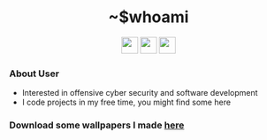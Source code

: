 <div align="center">
  <h1> ~$whoami </h1>
</div>

<p align='center'> 
  <a href="https://twitter.com/trisiteltd"><img height="30" src="http://i.imgur.com/wWzX9uB.png"></a>
  <a href="https://www.trioffline.com/"><img height="30" src="https://www.trioffline.com/img/LogoWeb.png"></a>
  <a href="https://www.linkedin.com/in/matthew-halucha/"><img height="30" src="https://image.flaticon.com/icons/png/512/61/61109.png"></a>

### About User
- Interested in offensive cyber security and software development 
- I code projects in my free time, you might find some here

### Download some wallpapers I made [here](https://www.trioffline.com/) 
<!--
**CR3A7OR/CR3A7OR** is a ✨ _special_ ✨ repository because its `README.md` (this file) appears on your GitHub profile.

- I’m currently working on some code, I will get around to it
-->

